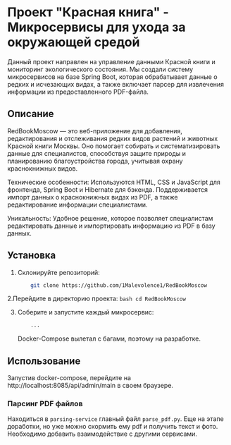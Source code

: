 # Проект "Красная книга" - Микросервисы для ухода за окружающей средой

Данный проект направлен на управление данными Красной книги и мониторинг экологического состояния. Мы создали систему микросервисов на базе Spring Boot, которая обрабатывает данные о редких и исчезающих видах, а также включает парсер для извлечения информации из предоставленного PDF-файла.

## Описание

RedBookMoscow — это веб-приложение для добавления, редактирования и отслеживания редких видов растений и животных Красной книги Москвы. Оно помогает собирать и систематизировать данные для специалистов, способствуя защите природы и планированию благоустройства города, учитывая охрану краснокнижных видов.

Технические особенности:
Используются HTML, CSS и JavaScript для фронтенда, Spring Boot и Hibernate для бэкенда. Поддерживается импорт данных о краснокнижных видах из PDF, а также редактирование информации специалистами.

Уникальность:
Удобное решение, которое позволяет специалистам редактировать данные и импортировать информацию из PDF в базу данных.
## Установка

1. Склонируйте репозиторий:
    ```bash
        git clone https://github.com/1Malevolence1/RedBookMoscow
    ```
2.Перейдите в директорию проекта:
    ```bash
        cd RedBookMoscow
    ```

3. Соберите и запустите каждый микросервис:
    ```bash
        ...
    ```
   Docker-Compose вылетал с багами, поэтому на разработке.

## Использование
Запустив docker-compose, перейдите на http://localhost:8085/api/admin/main в своем браузере.

### Парсинг PDF файлов
Находиться в `parsing-service` главный файл `parse_pdf.py`.
Еще на этапе доработки, но уже можно скормить ему pdf и получить текст и фото.
Необходимо добавить взаимодействие с другими сервисами.